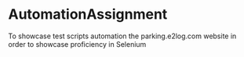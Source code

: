 # AutomationAssignment
To showcase test scripts automation the parking.e2log.com website in order to showcase proficiency in Selenium
